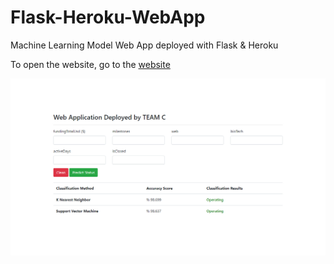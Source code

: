 # Flask-Heroku-WebApp
Machine Learning Model Web App deployed with Flask &amp; Heroku

To open the website, go to the <a href='https://team-c-webapp.herokuapp.com/predict'>website</a>

![A glance to the web app](img.png)
